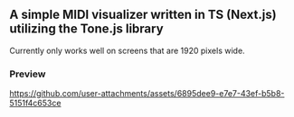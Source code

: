 

## A simple MIDI visualizer written in TS (Next.js) utilizing the Tone.js library

Currently only works well on screens that are 1920 pixels wide.

### Preview
https://github.com/user-attachments/assets/6895dee9-e7e7-43ef-b5b8-5151f4c653ce
